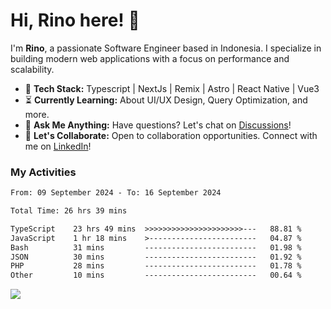 # Hi, Rino here! 👋

I'm **Rino**, a passionate Software Engineer based in Indonesia. I specialize in building modern web applications with a focus on performance and scalability.

- 🔨 **Tech Stack:** Typescript | NextJs | Remix | Astro | React Native | Vue3
- ⏳ **Currently Learning:** About UI/UX Design, Query Optimization, and more.
- 💬 **Ask Me Anything:** Have questions? Let's chat on [Discussions](https://github.com/justrinoo/justrinoo/discussions/3)!
- 🤝 **Let's Collaborate:** Open to collaboration opportunities. Connect with me on [LinkedIn](https://www.linkedin.com/in/rinosatyaputra)!

### My Activities

<!--START_SECTION:waka-->

```txt
From: 09 September 2024 - To: 16 September 2024

Total Time: 26 hrs 39 mins

TypeScript    23 hrs 49 mins  >>>>>>>>>>>>>>>>>>>>>>---   88.81 %
JavaScript    1 hr 18 mins    >------------------------   04.87 %
Bash          31 mins         -------------------------   01.98 %
JSON          30 mins         -------------------------   01.92 %
PHP           28 mins         -------------------------   01.78 %
Other         10 mins         -------------------------   00.64 %
```

<!--END_SECTION:waka-->

![](https://komarev.com/ghpvc/?username=riyaraa)
